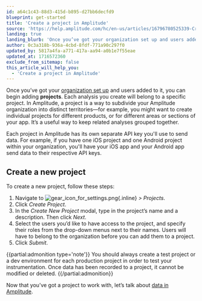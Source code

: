 ```yaml
---
id: a64c1c43-88d3-415d-b895-d27bb6decfd9
blueprint: get-started
title: 'Create a project in Amplitude'
source: 'https://help.amplitude.com/hc/en-us/articles/16796780525339-Create-a-project-in-Amplitude'
landing: true
landing_blurb: 'Once you’ve got your organization set up and users added to it, you can begin adding projects.'
author: 0c3a318b-936a-4cbd-8fdf-771a90c297f0
updated_by: 5817a4fa-a771-417a-aa94-a0b1e7f55eae
updated_at: 1716572360
exclude_from_sitemap: false
this_article_will_help_you:
  - 'Create a project in Amplitude'
---
```

Once you’ve got your [organization set up](/get-started/create-org) and users added to it, you can begin adding **projects**. Each analysis you create will belong to a specific project. In Amplitude, a project is a way to subdivide your Amplitude organization into distinct territories—for example, you might want to create individual projects for different products, or for different areas or sections of your app. It’s a useful way to keep related analyses grouped together.

Each project in Amplitude has its own separate API key you'll use to send data. For example, if you have one iOS project and one Android project within your organization, you'll have your iOS app and your Android app send data to their respective API keys.

## Create a new project

To create a new project, follow these steps:

1. Navigate to ![gear_icon_for_settings.png](/output/img/get-started/gear_icon_for_settings.png){.inline} *> Projects*.
2. Click *Create Project*.
3. In the *Create New Project* modal, type in the project’s name and a description. Then click *Next*.
4. Select the users you’d like to have access to the project, and specify their roles from the drop-down menus next to their names. Users will have to belong to the organization before you can add them to a project.
5. Click *Submit*.

{{partial:admonition type='note'}}
You should always create a test project or a dev environment for each production project in order to test your instrumentation. Once data has been recorded to a project, it cannot be modified or deleted.
{{/partial:admonition}}

Now that you’ve got a project to work with, let’s talk about [data in Amplitude](/get-started/select-events).